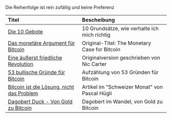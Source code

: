 Die Reihenfolge ist rein zufällig und keine Preferenz

| Titel                                                                       | Bescheibung                                    | 
| :------------------------------------------------------------------------   | :--------------------------------------------- |
| [Die 10 Gebote](https://blockinfo.ch/bitcoin-nutzen/10-grundsaetze/)        | 10 Grundsätze, wie verhalte ich mich richtig   |               
| [Das monetäre Argument für Bitcoin](https://kurzelinks.de/pa95)             | Original-Titel: The Monetary Case for Bitcoin  |            
| [Eine äußerst friedliche Revolution](https://kurzelinks.de/c5qh)            | Originalversion geschrieben von Nic Carter     |  
| [53 bullische Gründe für Bitcoin](https://kurzelinks.de/qb6r)               | Aufzählung von 53 Gründen für Bitcoin          | 
| [Bitcoin ist die Lösung, nicht das Problem](https://kurzelinks.de/sfy1)     | Artikel im "Schweizer Monat" von Pascal Hügli  | 
| [Dagobert Duck - Von Gold zu Bitcoin](https://kurzelinks.de/if8r)           | Dagobert im Wandel, von Gold zu Bitcoin        | 
